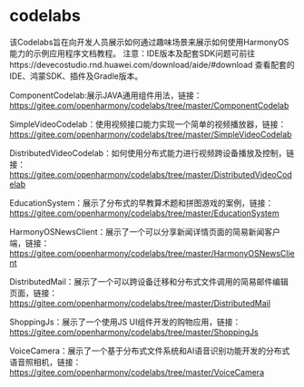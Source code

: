 # codelabs
该Codelabs旨在向开发人员展示如何通过趣味场景来展示如何使用HarmonyOS能力的示例应用程序文档教程。
注意：IDE版本及配套SDK问题可前往https://devecostudio.rnd.huawei.com/download/aide/#download 查看配套的IDE、鸿蒙SDK、插件及Gradle版本。

ComponentCodelab:展示JAVA通用组件用法，链接：https://gitee.com/openharmony/codelabs/tree/master/ComponentCodelab

SimpleVideoCodelab：使用视频接口能力实现一个简单的视频播放器，链接：https://gitee.com/openharmony/codelabs/tree/master/SimpleVideoCodelab

DistributedVideoCodelab：如何使用分布式能力进行视频跨设备播放及控制，链接：https://gitee.com/openharmony/codelabs/tree/master/DistributedVideoCodelab

EducationSystem：展示了分布式的早教算术题和拼图游戏的案例，链接：https://gitee.com/openharmony/codelabs/tree/master/EducationSystem

HarmonyOSNewsClient：展示了一个可以分享新闻详情页面的简易新闻客户端，链接：https://gitee.com/openharmony/codelabs/tree/master/HarmonyOSNewsClient

DistributedMail：展示了一个可以跨设备迁移和分布式文件调用的简易邮件编辑页面，链接：https://gitee.com/openharmony/codelabs/tree/master/DistributedMail

ShoppingJs：展示了一个使用JS UI组件开发的购物应用，链接：https://gitee.com/openharmony/codelabs/tree/master/ShoppingJs

VoiceCamera：展示了一个基于分布式文件系统和AI语音识别功能开发的分布式语音照相机，链接：https://gitee.com/openharmony/codelabs/tree/master/VoiceCamera